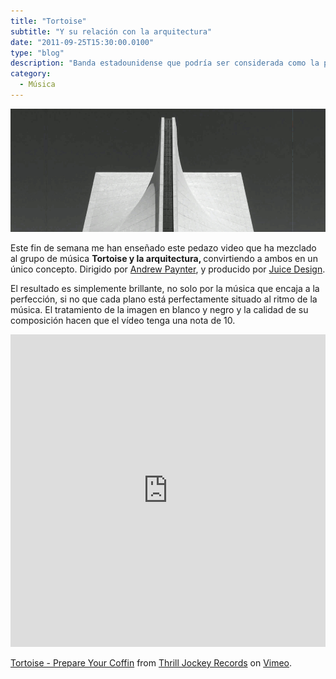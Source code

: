 ```yaml
---
title: "Tortoise"
subtitle: "Y su relación con la arquitectura"
date: "2011-09-25T15:30:00.0100"
type: "blog"
description: "Banda estadounidense que podría ser considerada como la pionera de la música Post-rock"
category:
  - Música
---
```


![Captura del vídeo](/../../content/images/posts/tortoise-arquitectura.jpg)

Este fin de semana me han enseñado este pedazo video que ha mezclado al grupo de música <strong>Tortoise y la arquitectura, </strong>convirtiendo a ambos en un único concepto. Dirigido por [Andrew Paynter](http://andrewpaynter.com/videos/page/2), y producido por [Juice Design](http://juicedesign.com).

El resultado es simplemente brillante, no solo por la música que encaja a la perfección, si no que cada plano está perfectamente situado al ritmo de la música. El tratamiento de la imagen en blanco y negro y la calidad de su composición hacen que el vídeo tenga una nota de 10.

<iframe src="http://player.vimeo.com/video/4729937?title=0&amp;byline=0&amp;portrait=0" width="100%" height="500" frameborder="0"></iframe>

<a href="http://vimeo.com/4729937">Tortoise - Prepare Your Coffin</a> from <a href="http://vimeo.com/thrilljockey">Thrill Jockey Records</a> on <a href="http://vimeo.com">Vimeo</a>.
